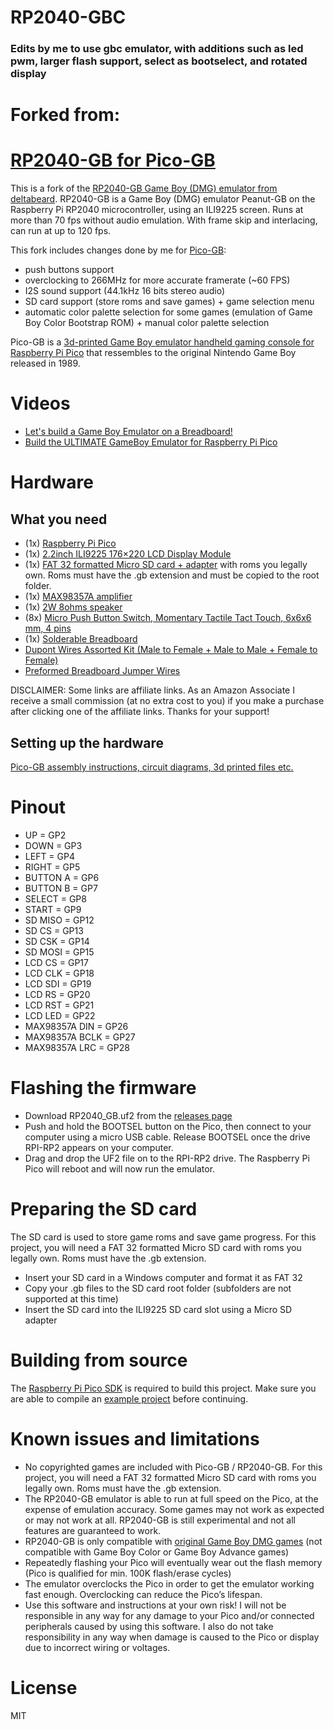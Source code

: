 # RP2040-GBC
### Edits by me to use gbc emulator, with additions such as led pwm, larger flash support, select as bootselect, and rotated display

# Forked from:

# [RP2040-GB for Pico-GB](https://github.com/YouMakeTech/Pico-GB)  

This is a fork of the [RP2040-GB Game Boy (DMG) emulator from deltabeard](https://github.com/deltabeard/RP2040-GB). RP2040-GB is a Game Boy (DMG) emulator Peanut-GB on the Raspberry Pi RP2040 microcontroller, using an ILI9225 screen. Runs at more than 70 fps without audio emulation. With frame skip and interlacing, can run at up to 120 fps.

This fork includes changes done by me for [Pico-GB](https://www.youmaketech.com/pico-gb-gameboy-emulator-handheld-for-raspberry-pi-pico/):
* push buttons support
* overclocking to 266MHz for more accurate framerate (~60 FPS)
* I2S sound support (44.1kHz 16 bits stereo audio)
* SD card support (store roms and save games) + game selection menu
* automatic color palette selection for some games (emulation of Game Boy Color Bootstrap ROM) + manual color palette selection

Pico-GB is a [3d-printed Game Boy emulator handheld gaming console for Raspberry Pi Pico](https://www.youmaketech.com/pico-gb-gameboy-emulator-handheld-for-raspberry-pi-pico/) that ressembles to the original Nintendo Game Boy released in 1989.

# Videos
* [Let's build a Game Boy Emulator on a Breadboard!](https://youtu.be/ThmwXpIsGWs)
* [Build the ULTIMATE GameBoy Emulator for Raspberry Pi Pico](https://youtu.be/yauNQSS6nC4)

# Hardware
## What you need
* (1x) [Raspberry Pi Pico](https://amzn.to/3rAcmDy)
* (1x) [2.2inch ILI9225 176×220 LCD Display Module](https://amzn.to/3aNAMD7)
* (1x) [FAT 32 formatted Micro SD card + adapter](https://amzn.to/3ICKzcm) with roms you legally own. Roms must have the .gb extension and must be copied to the root folder.
* (1x) [MAX98357A amplifier](https://www.youmaketech.com/max98357)
* (1x) [2W 8ohms speaker](https://amzn.to/3ikDy6S)
* (8x) [Micro Push Button Switch, Momentary Tactile Tact Touch, 6x6x6 mm, 4 pins](https://amzn.to/3dyXBsx)
* (1x) [Solderable Breadboard](https://amzn.to/3lwvfDi)
* [Dupont Wires Assorted Kit (Male to Female + Male to Male + Female to Female)](https://amzn.to/3HtbvdO)
* [Preformed Breadboard Jumper Wires](https://amzn.to/3rxwVjM)

DISCLAIMER: Some links are affiliate links. As an Amazon Associate I receive a small commission (at no extra cost to you) if you make a purchase after clicking one of the affiliate links. Thanks for your support!

## Setting up the hardware
[Pico-GB assembly instructions, circuit diagrams, 3d printed files etc.](https://www.youmaketech.com/pico-gb-gameboy-emulator-handheld-for-raspberry-pi-pico/)

# Pinout
* UP = GP2
* DOWN = GP3
* LEFT = GP4
* RIGHT = GP5
* BUTTON A = GP6
* BUTTON B = GP7
* SELECT = GP8
* START = GP9
* SD MISO = GP12
* SD CS = GP13
* SD CSK = GP14
* SD MOSI = GP15
* LCD CS = GP17
* LCD CLK = GP18
* LCD SDI = GP19
* LCD RS = GP20
* LCD RST = GP21
* LCD LED = GP22
* MAX98357A DIN = GP26
* MAX98357A BCLK = GP27
* MAX98357A LRC = GP28

# Flashing the firmware
* Download RP2040_GB.uf2 from the [releases page](https://github.com/YouMakeTech/Pico-GB/releases)
* Push and hold the BOOTSEL button on the Pico, then connect to your computer using a micro USB cable. Release BOOTSEL once the drive RPI-RP2 appears on your computer.
* Drag and drop the UF2 file on to the RPI-RP2 drive. The Raspberry Pi Pico will reboot and will now run the emulator.

# Preparing the SD card
The SD card is used to store game roms and save game progress. For this project, you will need a FAT 32 formatted Micro SD card with roms you legally own. Roms must have the .gb extension.

* Insert your SD card in a Windows computer and format it as FAT 32
* Copy your .gb files to the SD card root folder (subfolders are not supported at this time)
* Insert the SD card into the ILI9225 SD card slot using a Micro SD adapter

# Building from source
The [Raspberry Pi Pico SDK](https://github.com/raspberrypi/pico-sdk) is required to build this project. Make sure you are able to compile an [example project](https://github.com/raspberrypi/pico-examples#first--examples) before continuing.

# Known issues and limitations
* No copyrighted games are included with Pico-GB / RP2040-GB. For this project, you will need a FAT 32 formatted Micro SD card with roms you legally own. Roms must have the .gb extension.
* The RP2040-GB emulator is able to run at full speed on the Pico, at the expense of emulation accuracy. Some games may not work as expected or may not work at all. RP2040-GB is still experimental and not all features are guaranteed to work.
* RP2040-GB is only compatible with [original Game Boy DMG games](https://en.wikipedia.org/wiki/List_of_Game_Boy_games) (not compatible with Game Boy Color or Game Boy Advance games)
* Repeatedly flashing your Pico will eventually wear out the flash memory (Pico is qualified for min. 100K flash/erase cycles)
* The emulator overclocks the Pico in order to get the emulator working fast enough. Overclocking can reduce the Pico’s lifespan.
* Use this software and instructions at your own risk! I will not be responsible in any way for any damage to your Pico and/or connected peripherals caused by using this software. I also do not take responsibility in any way when damage is caused to the Pico or display due to incorrect wiring or voltages.

# License
MIT
